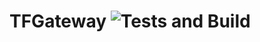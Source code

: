 # TFGateway ![Tests and Build](https://github.com/threefoldtech/tfgateway/workflows/Tests%20and%20Build/badge.svg)